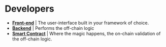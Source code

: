 # Developers


- [**Front-end**](dev/stack/front-end/) | The user-interface built in your framework of choice.
- [**Backend**](dev/stack/back-end) | Performs the off-chain logic
- [**Smart Contract**](#ergoscript) | Where the magic happens, the on-chain validation of the off-chain logic.